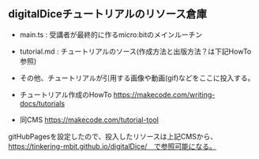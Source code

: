 ## digitalDiceチュートリアルのリソース倉庫

* main.ts : 受講者が最終的に作るmicro:bitのメインルーチン
* tutorial.md : チュートリアルのソース(作成方法と出版方法？は下記HowTo参照)
* その他、チュートリアルが引用する画像や動画(gif)などをここに投入する。

* チュートリアル作成のHowTo https://makecode.com/writing-docs/tutorials
* 同CMS https://makecode.com/tutorial-tool

gitHubPagesを設定したので、投入したリソースは上記CMSから、https://tinkering-mbit.github.io/digitalDice/　で参照可能になる。
